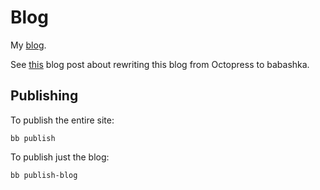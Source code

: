 # Blog

My [blog](https://blog.michielborkent.nl/).

See [this](https://blog.michielborkent.nl/migrating-octopress-to-babashka.html)
blog post about rewriting this blog from Octopress to babashka.

## Publishing

To publish the entire site:

```
bb publish
```

To publish just the blog:

```
bb publish-blog
```
